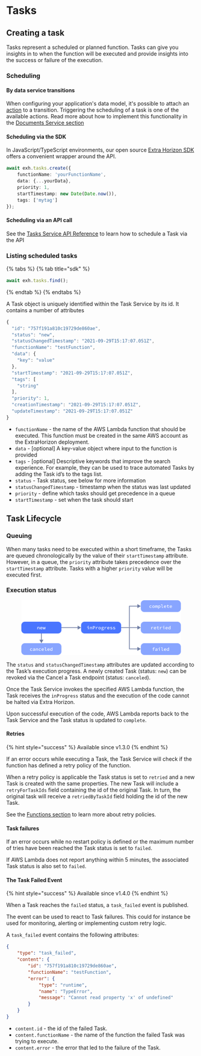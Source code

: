 # Tasks

## Creating a task

Tasks represent a scheduled or planned function. Tasks can give you insights in to when the function will be executed and provide insights into the success or failure of the execution.

### Scheduling

#### By data service transitions

When configuring your application's data model, it's possible to attach an [action](broken-reference) to a transition. Triggering the scheduling of a task is one of the available actions. Read more about how to implement this functionality in the [Documents Service section](broken-reference)

#### Scheduling via the SDK

In JavaScript/TypeScript environments, our open source [Extra Horizon SDK ](broken-reference)offers a convenient wrapper around the API.

```typescript
await exh.tasks.create({
    functionName: 'yourFunctionName',
    data: {...yourData},
    priority: 1,
    startTimestamp: new Date(Date.now()),
    tags: ['mytag']
});
```

#### Scheduling via an API call

See the [Tasks Service API Reference](https://developers.extrahorizon.io/swagger-ui/?url=https://developers.extrahorizon.io/services/tasks-service/1.0.4/openapi.yaml) to learn how to schedule a Task via the API

### Listing scheduled tasks

{% tabs %}
{% tab title="sdk" %}
```typescript
await exh.tasks.find();
```
{% endtab %}
{% endtabs %}

A Task object is uniquely identified within the Task Service by its id. It contains a number of attributes

```javascript
{
  "id": "757f191a810c19729de860ae",
  "status": "new",
  "statusChangedTimestamp": "2021-09-29T15:17:07.051Z",
  "functionName": "testFunction",
  "data": {
    "key": "value"
  },
  "startTimestamp": "2021-09-29T15:17:07.051Z",
  "tags": [
    "string"
  ],
  "priority": 1,
  "creationTimestamp": "2021-09-29T15:17:07.051Z",
  "updateTimestamp": "2021-09-29T15:17:07.051Z"
}
```

* `functionName` - the name of the AWS Lambda function that should be executed. This function must be created in the same AWS account as the ExtraHorizon deployment.
* `data` - \[optional] A key-value object where input to the function is provided
* `tags` - \[optional] Descriptive keywords that improve the search experience. For example, they can be used to trace automated Tasks by adding the Task id’s to the tags list.
* `status` - Task status, see below for more information
* `statusChangedTimestamp` - timestamp when the status was last updated
* `priority` - define which tasks should get precedence in a queue
* `startTimestamp` - set when the task should start

## Task Lifecycle

### Queuing

When many tasks need to be executed within a short timeframe, the Tasks are queued chronologically by the value of their `startTimestamp` attribute. However, in a queue, the `priority` attribute takes precedence over the `startTimestamp` attribute. Tasks with a higher `priority` value will be executed first.

### Execution status

<figure><img src="../../../.gitbook/assets/image (8).png" alt=""><figcaption></figcaption></figure>

The `status` and `statusChangedTimestamp` attributes are updated according to the Task’s execution progress. A newly created Task (status: `new`) can be revoked via the Cancel a Task endpoint (status: `canceled`).

Once the Task Service invokes the specified AWS Lambda function, the Task receives the `inProgress` status and the execution of the code cannot be halted via Extra Horizon.

Upon successful execution of the code, AWS Lambda reports back to the Task Service and the Task status is updated to `complete`.

#### Retries

{% hint style="success" %}
Available since v1.3.0
{% endhint %}

If an error occurs while executing a Task, the Task Service will check if the function has defined a retry policy of the function.

When a retry policy is applicable the Task status is set to `retried` and a new Task is created with the same properties. The new Task will include a `retryForTaskIds` field containing the id of the original Task. In turn, the original task will receive a `retriedByTaskId` field holding the id of the new Task.

See the [Functions section](functions.md#retrypolicy-automatically-retry-a-task-when-it-fails) to learn more about retry policies.

#### Task failures

If an error occurs while no restart policy is defined or the maximum number of tries have been reached the Task status is set to `failed`.

If AWS Lambda does not report anything within 5 minutes, the associated Task status is also set to `failed`.

#### The Task Failed Event

{% hint style="success" %}
Available since v1.4.0
{% endhint %}

When a Task reaches the `failed` status, a `task_failed` event is published.

The event can be used to react to Task failures. This could for instance be used for monitoring, alerting or implementing custom retry logic.

A `task_failed` event contains the following attributes:

```json
{
    "type": "task_failed",
    "content": {
        "id": "757f191a810c19729de860ae",
        "functionName": "testFunction",
        "error": {
            "type": "runtime",
            "name": "TypeError",
            "message": "Cannot read property 'x' of undefined"
        }
    }
}
```

* `content.id` - the id of the failed Task.
* `content.functionName` - the name of the function the failed Task was trying to execute.
* `content.error` - the error that led to the failure of the Task.
